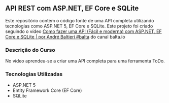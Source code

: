 ## API REST com ASP.NET, EF Core e SQLite
Este repositório contém o código fonte de uma API completa utilizando tecnologias como ASP.NET 5, EF Core e SQLite. Este projeto foi criado seguindo o vídeo [Como fazer uma API (Fácil e moderna) com ASP.NET, EF Core e SQLite | por André Baltieri #balta](https://www.youtube.com/watch?v=QzCSN9wN4JA&t=865s) do canal balta.io

### Descrição do Curso
No vídeo aprendeu-se a criar uma API completa para uma ferramenta ToDo.

### Tecnologias Utilizadas
- ASP.NET 5
- Entity Framework Core (EF Core)
- SQLite
